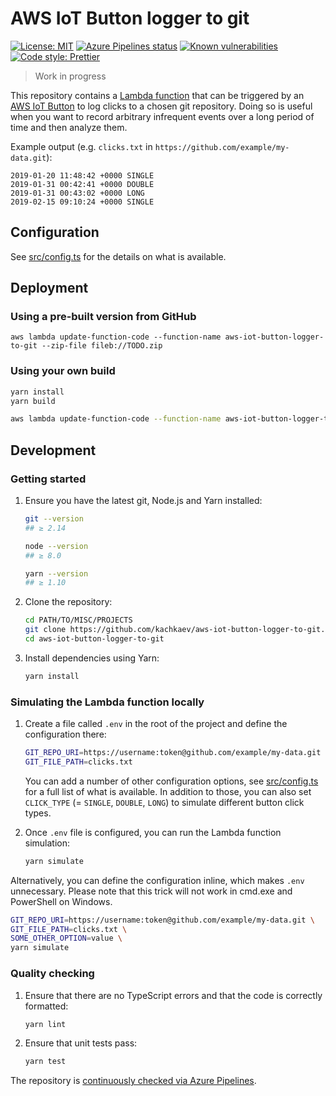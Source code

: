 # AWS IoT Button logger to git

[![License: MIT](https://img.shields.io/badge/license-MIT-blue.svg)](./LICENSE) [![Azure Pipelines status](https://img.shields.io/azure-devops/build/kachkaev/github-pipelines/1/master.svg)](https://dev.azure.com/kachkaev/github-pipelines/_build?definitionId=1) [![Known vulnerabilities](https://img.shields.io/snyk/vulnerabilities/github/kachkaev/aws-iot-button-logger-to-git.svg)](https://snyk.io/test/github/kachkaev/aws-iot-button-logger-to-git?targetFile=package.json) [![Code style: Prettier](https://img.shields.io/badge/code_style-prettier-ff69b4.svg)](https://prettier.io/)

> Work in progress

This repository contains a [Lambda function](https://aws.amazon.com/lambda/) that can be triggered by an [AWS IoT Button](https://aws.amazon.com/iotbutton/) to log clicks to a chosen git repository.
Doing so is useful when you want to record arbitrary infrequent events over a long period of time and then analyze them.

Example output (e.g. `clicks.txt` in `https://github.com/example/my-data.git`):

```csv
2019-01-20 11:48:42 +0000 SINGLE
2019-01-31 00:42:41 +0000 DOUBLE
2019-01-31 00:43:02 +0000 LONG
2019-02-15 09:10:24 +0000 SINGLE
```

## Configuration

See [src/config.ts](src/config.ts) for the details on what is available.

## Deployment

### Using a pre-built version from GitHub

```
aws lambda update-function-code --function-name aws-iot-button-logger-to-git --zip-file fileb://TODO.zip
```

### Using your own build

```bash
yarn install
yarn build

aws lambda update-function-code --function-name aws-iot-button-logger-to-git --zip-file fileb://build.zip
```

## Development

### Getting started

1.  Ensure you have the latest git, Node.js and Yarn installed:

    ```bash
    git --version
    ## ≥ 2.14

    node --version
    ## ≥ 8.0

    yarn --version
    ## ≥ 1.10
    ```

1.  Clone the repository:

    ```bash
    cd PATH/TO/MISC/PROJECTS
    git clone https://github.com/kachkaev/aws-iot-button-logger-to-git.git
    cd aws-iot-button-logger-to-git
    ```

1.  Install dependencies using Yarn:

    ```bash
    yarn install
    ```

### Simulating the Lambda function locally

1.  Create a file called `.env` in the root of the project and define the configuration there:

    ```bash
    GIT_REPO_URI=https://username:token@github.com/example/my-data.git
    GIT_FILE_PATH=clicks.txt
    ```

    You can add a number of other configuration options, see [src/config.ts](src/config.ts) for a full list of what is available.
    In addition to those, you can also set `CLICK_TYPE` (= `SINGLE`, `DOUBLE`, `LONG`) to simulate different button click types.

1.  Once `.env` file is configured, you can run the Lambda function simulation:

    ```bash
    yarn simulate
    ```

Alternatively, you can define the configuration inline, which makes `.env` unnecessary.
Please note that this trick will not work in cmd.exe and PowerShell on Windows.

```bash
GIT_REPO_URI=https://username:token@github.com/example/my-data.git \
GIT_FILE_PATH=clicks.txt \
SOME_OTHER_OPTION=value \
yarn simulate
```

### Quality checking

1.  Ensure that there are no TypeScript errors and that the code is correctly formatted:

    ```bash
    yarn lint
    ```

1.  Ensure that unit tests pass:

    ```bash
    yarn test
    ```

The repository is [continuously checked via Azure Pipelines](https://dev.azure.com/kachkaev/github-pipelines/_build?definitionId=1).
